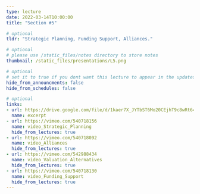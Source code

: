 ```yaml
---
type: lecture
date: 2022-03-14T10:00:00
title: "Section #5"

# optional
tldr: "Strategic Planning, Funding Support, Alliances."

# optional
# please use /static_files/notes directory to store notes
thumbnail: /static_files/presentations/L5.png

# optional
# set it to true if you dont want this lecture to appear in the updates section
hide_from_announcments: false
hide_from_schedules: false

# optional
links:
- url: https://drive.google.com/file/d/1kaer7X_JYTbST6Mo20CEjhT9c8wRt647/view?usp=sharing
  name: excerpt
- url: https://vimeo.com/540718156
  name: video_Strategic_Planning
  hide_from_lectures: true
- url: https://vimeo.com/540718092
  name: video_Alliances
  hide_from_lectures: true
- url: https://vimeo.com/542988434
  name: video_Valuation_Alternatives
  hide_from_lectures: true
- url: https://vimeo.com/540718130
  name: video_Funding_Support
  hide_from_lectures: true
---
```

